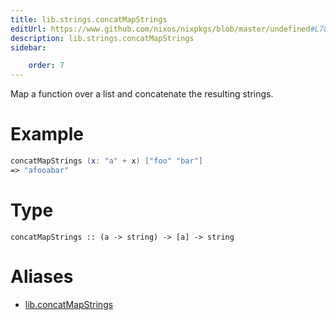 ```yaml
---
title: lib.strings.concatMapStrings
editUrl: https://www.github.com/nixos/nixpkgs/blob/master/undefined#L78C22
description: lib.strings.concatMapStrings
sidebar:

    order: 7
---
```


Map a function over a list and concatenate the resulting strings.

# Example

```nix
concatMapStrings (x: "a" + x) ["foo" "bar"]
=> "afooabar"
```

# Type

```
concatMapStrings :: (a -> string) -> [a] -> string
```


# Aliases

- [lib.concatMapStrings](/nix-doc-comments/reference/lib/lib-concatmapstrings)



